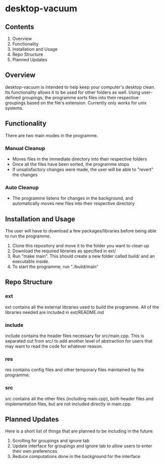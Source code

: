 # desktop-vacuum

## Contents  
1. Overview 
2. Functionality 
3. Installation and Usage
4. Repo Structure  
5. Planned Updates

## Overview  
desktop-vacuum is intended to help keep your computer's desktop clean. Its 
functionality allows it to be used for other folders as well. Using user-defined 
groupings, the programme sorts files into their respective groupings based on 
the file's extension. Currently only works for unix systems. 

## Functionality   
There are two main modes in the programme.  
### Manual Cleanup  
  * Moves files in the immediate directory into their respective folders  
  * Once all the files have been sorted, the programme stops  
  * If unsatisfactory changes were made, the user will be able to "revert" the
  changes  
### Auto Cleanup
  * The programme listens for changes in the background, and automatically 
    moves new files into their respective directory  

## Installation and Usage
The user will have to download a few packages/libraries before being able to 
run the programme.  

  1. Clone this repository and move it to the folder you want to clean up  
  2. Download the required libraries as specified in ext/  
  3. Run "make main". This should create a new folder called build/ and an 
     executable inside.  
  4. To start the programme, run "./build/main"  

## Repo Structure
### ext  
ext contains all the external libraries used to build the programme. All of the 
libraries needed are included in ext/README.md  

### include
include contains the header files necessary for src/main.cpp. This is separated 
out from src/ to add another level of abstraction for users that may want to 
read the code for whatever reason.  

### res
res contains config files and other temporary files maintained by the programme.  

### src
src contains all the other files (including main.cpp), both header files and 
implementation files, but are not included directly in main.cpp.  

## Planned Updates
Here is a short list of things that are planned to be including in the future:
  1. Scrolling for groupings and ignore tab
  2. Update interface for groupings and ignore tab to allow users to enter 
     their own preferences  
  3. Reduce computations done in the background for the interface  

